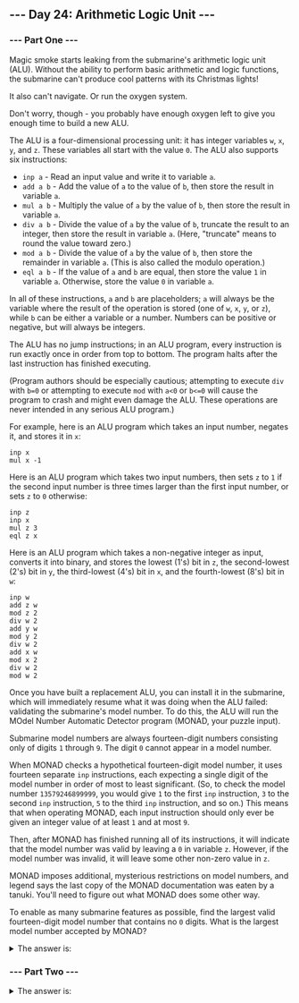 ## --- Day 24: Arithmetic Logic Unit ---

### --- Part One ---

Magic smoke starts leaking from the submarine's arithmetic logic unit (ALU). Without the ability to perform basic
arithmetic and logic functions, the submarine can't produce cool patterns with its Christmas lights!

It also can't navigate. Or run the oxygen system.

Don't worry, though - you probably have enough oxygen left to give you enough time to build a new ALU.

The ALU is a four-dimensional processing unit: it has integer variables `w`, `x`, `y`, and `z`. These variables all
start with the value `0`. The ALU also supports six instructions:

- `inp a` - Read an input value and write it to variable `a`.
- `add a b` - Add the value of `a` to the value of `b`, then store the result in variable `a`.
- `mul a b` - Multiply the value of `a` by the value of `b`, then store the result in variable `a`.
- `div a b` - Divide the value of `a` by the value of `b`, truncate the result to an integer, then store the result in
  variable `a`. (Here, "truncate" means to round the value toward zero.)
- `mod a b` - Divide the value of `a` by the value of `b`, then store the remainder in variable `a`. (This is also
  called the modulo operation.)
- `eql a b` - If the value of `a` and `b` are equal, then store the value `1` in variable `a`. Otherwise, store the
  value `0` in variable `a`.

In all of these instructions, `a` and `b` are placeholders; `a` will always be the variable where the result of the
operation is stored (one of `w`, `x`, `y`, or `z`), while `b` can be either a variable or a number. Numbers can be
positive or negative, but will always be integers.

The ALU has no jump instructions; in an ALU program, every instruction is run exactly once in order from top to bottom.
The program halts after the last instruction has finished executing.

(Program authors should be especially cautious; attempting to execute `div` with `b=0` or attempting to execute `mod`
with `a<0` or `b<=0` will cause the program to crash and might even damage the ALU. These operations are never intended
in any serious ALU program.)

For example, here is an ALU program which takes an input number, negates it, and stores it in `x`:

```
inp x
mul x -1
```

Here is an ALU program which takes two input numbers, then sets `z` to `1` if the second input number is three times
larger than the first input number, or sets `z` to `0` otherwise:

```
inp z
inp x
mul z 3
eql z x
```

Here is an ALU program which takes a non-negative integer as input, converts it into binary, and stores the lowest (1's)
bit in `z`, the second-lowest (2's) bit in `y`, the third-lowest (4's) bit in `x`, and the fourth-lowest (8's) bit
in `w`:

```
inp w
add z w
mod z 2
div w 2
add y w
mod y 2
div w 2
add x w
mod x 2
div w 2
mod w 2
```

Once you have built a replacement ALU, you can install it in the submarine, which will immediately resume what it was
doing when the ALU failed: validating the submarine's model number. To do this, the ALU will run the MOdel Number
Automatic Detector program (MONAD, your puzzle input).

Submarine model numbers are always fourteen-digit numbers consisting only of digits `1` through `9`. The digit `0`
cannot appear in a model number.

When MONAD checks a hypothetical fourteen-digit model number, it uses fourteen separate `inp` instructions, each
expecting a single digit of the model number in order of most to least significant. (So, to check the model
number `13579246899999`, you would give `1` to the first `inp` instruction, `3` to the second `inp` instruction, `5` to
the third `inp` instruction, and so on.) This means that when operating MONAD, each input instruction should only ever
be given an integer value of at least `1` and at most `9`.

Then, after MONAD has finished running all of its instructions, it will indicate that the model number was valid by
leaving a `0` in variable `z`. However, if the model number was invalid, it will leave some other non-zero value in `z`.

MONAD imposes additional, mysterious restrictions on model numbers, and legend says the last copy of the MONAD
documentation was eaten by a tanuki. You'll need to figure out what MONAD does some other way.

To enable as many submarine features as possible, find the largest valid fourteen-digit model number that contains
no `0` digits. What is the largest model number accepted by MONAD?



<details>
  	<summary>The answer is:</summary>

</details>

### --- Part Two ---

<details>
  	<summary>The answer is:</summary>

</details>
